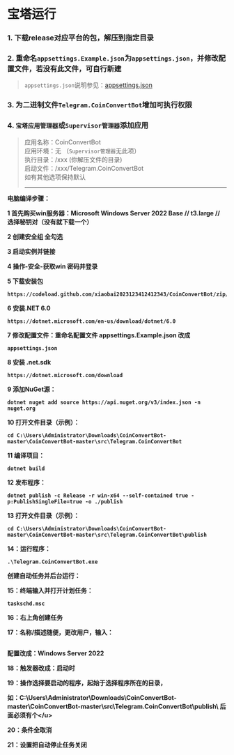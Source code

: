 # 宝塔运行

### 1. 下载release对应平台的包，解压到指定目录
### 2. 重命名`appsettings.Example.json`为`appsettings.json`，并修改配置文件，若没有此文件，可自行新建
> `appsettings.json`说明参见：[appsettings.json](appsettings.md)
### 3. 为二进制文件`Telegram.CoinConvertBot`增加可执行权限
### 4. `宝塔应用管理器`或`Supervisor管理器`添加应用
> 应用名称：CoinConvertBot  
> 应用环境：无 （`Supervisor管理器`无此项）  
> 执行目录：/xxx (你解压文件的目录)  
> 启动文件：/xxx/Telegram.CoinConvertBot  
> 如有其他选项保持默认
>
> -------------------------------------------

<b>电脑编译步骤：</u>

<b>1 首先购买win服务器：Microsoft Windows Server 2022 Base // t3.large // 选择秘钥对（没有就下载一个）</u>

<b>2 创建安全组  全勾选</u>

<b>3 启动实例并链接</u>

<b>4 操作-安全-获取win 密码并登录</u>

<b>5 下载安装包  </u>

```
https://codeload.github.com/xiaobai2023123412412343/CoinConvertBot/zip/refs/heads/master
```

<b>6 安装.NET 6.0    </u>
```
https://dotnet.microsoft.com/en-us/download/dotnet/6.0
```

<b>7 修改配置文件：重命名配置文件   appsettings.Example.json  改成</u>
```
appsettings.json
```

<b>8  安装 .net.sdk  </u>   
```
https://dotnet.microsoft.com/download
```

<b>9 添加NuGet源：   </u>
```
dotnet nuget add source https://api.nuget.org/v3/index.json -n nuget.org
```

<b>10 打开文件目录（示例）：</u>
```
cd C:\Users\Administrator\Downloads\CoinConvertBot-master\CoinConvertBot-master\src\Telegram.CoinConvertBot 
```

<b>11 编译项目：</u>
```
dotnet build
```

<b>12 发布程序：</u>
```
dotnet publish -c Release -r win-x64 --self-contained true -p:PublishSingleFile=true -o ./publish
```

<b>13  打开文件目录（示例）： </u>
```
cd C:\Users\Administrator\Downloads\CoinConvertBot-master\CoinConvertBot-master\src\Telegram.CoinConvertBot\publish
```

<b>14：运行程序： </u>
```
.\Telegram.CoinConvertBot.exe
```


<b>创建自动任务并后台运行： </u>

<b>15：终端输入并打开计划任务：</u>
```
taskschd.msc
```
<b>16：右上角创建任务</u>

<b>17：名称/描述随便，更改用户，输入： </u>
```system
```
<b>配置改成：Windows Server 2022</u>

<b>18：触发器改成：启动时</u>

<b>19：操作选择要启动的程序，起始于选择程序所在的目录，</u>

<b>如：C:\Users\Administrator\Downloads\CoinConvertBot-master\CoinConvertBot-master\src\Telegram.CoinConvertBot\publish\   后面必须有个\</u>

<b>20：条件全取消</u>

<b>21：设置把自动停止任务关闭</u>
